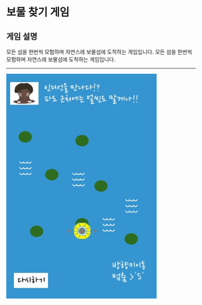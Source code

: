 
보물 찾기 게임
===
게임 설명
---
모든 섬을 한번씩 모험하며 자연스레 보물섬에 도착하는 게임입니다. 
모든 섬을 한번씩 모험하며 자연스레 보물섬에 도착하는 게임입니다. 


---
<img width="400" src= "Game - Treasure.jpg">
